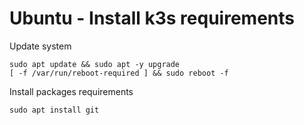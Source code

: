# Ubuntu - Install k3s requirements

Update system
```
sudo apt update && sudo apt -y upgrade
[ -f /var/run/reboot-required ] && sudo reboot -f
```

Install packages requirements
```
sudo apt install git
```
